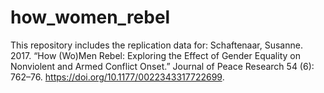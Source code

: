 # how_women_rebel
This repository includes the replication data for: Schaftenaar, Susanne. 2017. “How (Wo)Men Rebel: Exploring the Effect of Gender Equality on Nonviolent and Armed Conflict Onset.” Journal of Peace Research 54 (6): 762–76. https://doi.org/10.1177/0022343317722699.
